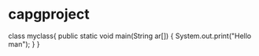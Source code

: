 # capgproject
class myclass{
public static void main(String ar[])
{
System.out.print("Hello man");
}
}
